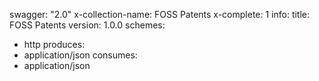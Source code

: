 swagger: "2.0"
x-collection-name: FOSS Patents
x-complete: 1
info:
  title: FOSS Patents
  version: 1.0.0
schemes:
- http
produces:
- application/json
consumes:
- application/json